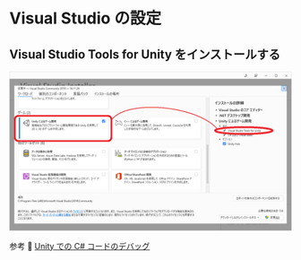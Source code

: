 # Visual Studio の設定

## Visual Studio Tools for Unity をインストールする

![Visual Studio Tools for Unity](./img/202305__rpgmu__10-2248-VSInstaller-o1o0.png)  

参考 📖 [Unity での C# コードのデバッグ](https://docs.unity3d.com/ja/2020.3/Manual/ManagedCodeDebugging.html)  
